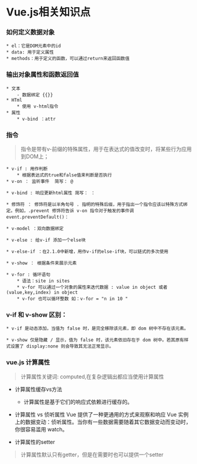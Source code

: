 # Vue.js相关知识点

### 如何定义数据对象
    * el：它是DOM元素中的id
    * data: 用于定义属性
    * methods：用于定义的函数，可以通过return来返回函数值

### 输出对象属性和函数返回值
    * 文本
        - 数据绑定 {{}}
    * HTml
        * 使用 v-html指令
    * 属性
        * v-bind ：attr
### 指令
>指令是带有v-前缀的特殊属性，用于在表达式的值改变时，将某些行为应用到DOM上；

    * v-if : 用作判断
        * 根据表达式的true和false值来判断是否执行
    * v-on ： 监听事件  简写： @

    * v-bind : 响应更新html属性 简写： ：

    * 修饰符 ： 修饰符是以半角句号 . 指明的特殊后缀，用于指出一个指令应该以特殊方式绑定。例如，.prevent 修饰符告诉 v-on 指令对于触发的事件调event.preventDefault()：
    
    * v-model ：双向数据绑定

    * v-else : 给v-if 添加一个else块

    * v-else-if ：在2.1.0中新增，用作v-if的else-if块，可以链式的多次使用

    * v-show ： 根据条件来展示元素

    * v-for : 循环语句
        * 语法：site in sites
        * v-for 可以通过一个对象的属性来迭代数据 : value in object 或者 (value,key,index) in object
        * v-for 也可以循环整数 如：v-for = "n in 10 "



### v-if 和 v-show 区别：
    * v-if 是动态添加，当值为 false 时，是完全移除该元素，即 dom 树中不存在该元素。

    * v-show 仅是隐藏 / 显示，值为 false 时，该元素依旧存在于 dom 树中。若其原有样式设置了 display:none 则会导致其无法正常显示。

### vue.js 计算属性
>计算属性关键词: computed,在复杂逻辑出都应当使用计算属性

* 计算属性缓存vs方法
    * 计算属性是基于它们的响应式依赖进行缓存的。
* 计算属性 vs 侦听属性
    Vue 提供了一种更通用的方式来观察和响应 Vue 实例上的数据变动：侦听属性。当你有一些数据需要随着其它数据变动而变动时，你很容易滥用 watch。

* 计算属性的setter
>计算属性默认只有getter，但是在需要时也可以提供一个setter




    